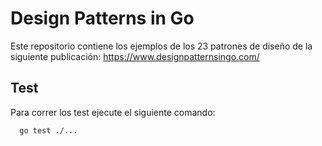 # Design Patterns in Go

Este repositorio contiene los ejemplos de los 23 patrones de diseño de la siguiente publicación: https://www.designpatternsingo.com/

## Test

Para correr los test ejecute el siguiente comando:
```
  go test ./...
```
